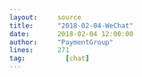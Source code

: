 ```yaml
---
layout:     source 
title:      "2018-02-04-WeChat"
date:       2018-02-04 12:00:00
author:     "PaymentGroup"
lines:      271 
tag:		  [chat]
---
```

